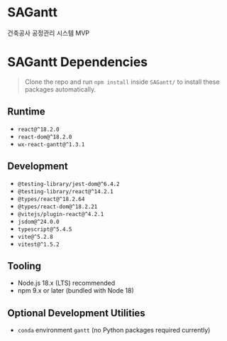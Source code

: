 # SAGantt
건축공사 공정관리 시스템 MVP


# SAGantt Dependencies

> Clone the repo and run `npm install` inside `SAGantt/` to install these packages automatically.

## Runtime
- `react@^18.2.0`
- `react-dom@^18.2.0`
- `wx-react-gantt@^1.3.1`

## Development
- `@testing-library/jest-dom@^6.4.2`
- `@testing-library/react@^14.2.1`
- `@types/react@^18.2.64`
- `@types/react-dom@^18.2.21`
- `@vitejs/plugin-react@^4.2.1`
- `jsdom@^24.0.0`
- `typescript@^5.4.5`
- `vite@^5.2.8`
- `vitest@^1.5.2`

## Tooling
- Node.js 18.x (LTS) recommended
- npm 9.x or later (bundled with Node 18)

## Optional Development Utilities
- `conda` environment `gantt` (no Python packages required currently)
